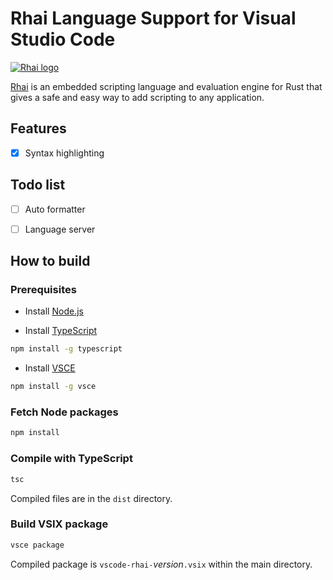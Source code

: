 Rhai Language Support for Visual Studio Code
===========================================

[![Rhai logo](https://rhai.rs/book/images/logo/rhai-banner-transparent-colour.png)](https://rhai.rs)

[Rhai](https://rhai.rs) is an embedded scripting language and evaluation engine for Rust that gives
a safe and easy way to add scripting to any application.


Features
--------

- [x] Syntax highlighting


Todo list
---------

- [ ] Auto formatter
- [ ] Language server


How to build
------------

### Prerequisites

- Install [Node.js](https://nodejs.org)

- Install [TypeScript](https://www.typescriptlang.org)

```sh
npm install -g typescript
```

- Install [VSCE](https://github.com/Microsoft/vscode-vsce)

```sh
npm install -g vsce
```

### Fetch Node packages

```sh
npm install
```

### Compile with TypeScript

```sh
tsc
```

Compiled files are in the `dist` directory.

### Build VSIX package

```sh
vsce package
```

Compiled package is `vscode-rhai-`_version_`.vsix` within the main directory.
